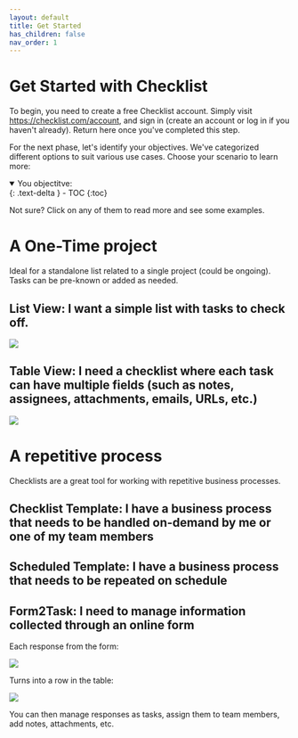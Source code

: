 ```yaml
---
layout: default
title: Get Started
has_children: false
nav_order: 1
---
```

# Get Started with Checklist

To begin, you need to create a free Checklist account. Simply visit https://checklist.com/account, and sign in (create an account or log in if you haven't already). Return here once you've completed this step.

For the next phase, let's identify your objectives. We've categorized different options to suit various use cases. Choose your scenario to learn more:

<details open markdown="block">
  <summary>
    You objectitve:
  </summary>
  {: .text-delta }
- TOC
{:toc}
</details>

Not sure? Click on any of them to read more and see some examples.

# A One-Time project
Ideal for a standalone list related to a single project (could be ongoing). Tasks can be pre-known or added as needed.

## List View: I want a simple list with tasks to check off. 

![](/assets/images/start/start-checklist-view.png)

## Table View: I need a checklist where each task can have multiple fields (such as notes, assignees, attachments, emails, URLs, etc.)

![](/assets/images/start/start-table-view.png)

# A repetitive process
Checklists are a great tool for working with repetitive business processes. 
## Checklist Template: I have a business process that needs to be handled on-demand by me or one of my team members
## Scheduled Template: I have a business process that needs to be repeated on schedule
## Form2Task: I need to manage information collected through an online form

Each response from the form:

![](/assets/images/start/form-2-task-form.png)

Turns into a row in the table:

![](/assets/images/start/form-2-task-table.png)

You can then manage responses as tasks, assign them to team members, add notes, attachments, etc.